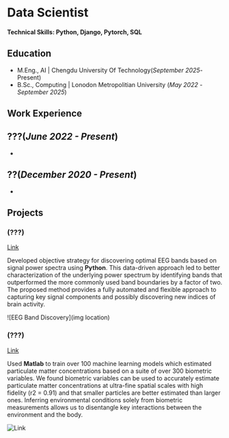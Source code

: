 # Data Scientist

#### Technical Skills: Python, Django, Pytorch, SQL

## Education							       		
- M.Eng., AI	| Chengdu University Of Technology(_September 2025_- Present)	 			        		
- B.Sc., Computing | Lonodon Metropolitian University (_May 2022_ - _September 2025_)

## Work Experience
**???(_June 2022 - Present_)**
- 
- 

**??(_December 2020 - Present_)**
- 
- 

## Projects
### (???)
[Link](??)

Developed objective strategy for discovering optimal EEG bands based on signal power spectra using **Python**. This data-driven approach led to better characterization of the underlying power spectrum by identifying bands that outperformed the more commonly used band boundaries by a factor of two. The proposed method provides a fully automated and flexible approach to capturing key signal components and possibly discovering new indices of brain activity.

![EEG Band Discovery](img location)

### (???)
[Link](??)

Used **Matlab** to train over 100 machine learning models which estimated particulate matter concentrations based on a suite of over 300 biometric variables. We found biometric variables can be used to accurately estimate particulate matter concentrations at ultra-fine spatial scales with high fidelity (r2 = 0.91) and that smaller particles are better estimated than larger ones. Inferring environmental conditions solely from biometric measurements allows us to disentangle key interactions between the environment and the body.

![Link](Link)

